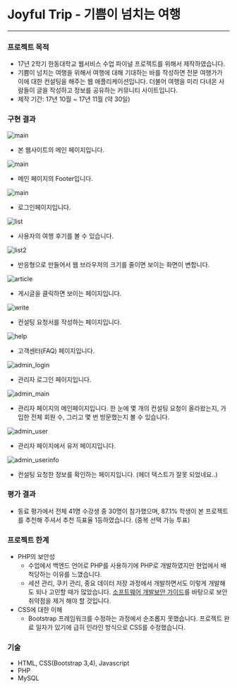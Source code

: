 # Joyful Trip - 기쁨이 넘치는 여행
-------

### 프로젝트 목적 
- 17년 2학기 한동대학교 웹서비스 수업 파이널 프로젝트를 위해서 제작하였습니다.
- 기쁨이 넘치는 여행을 위해서 여행에 대해 기대하는 바를 작성하면 전문 여행가가 이에 대한 컨설팅을 해주는 웹 애플리케이션입니다. 더불어 여행을 미리 다녀온 사람들이 글을 작성하고 정보를 공유하는 커뮤니티 사이트입니다.  
- 제작 기간: 17년 10월 ~ 17년 11월 (약 30일)


### 구현 결과

![main](https://github.com/KoEonYack/Joyful-trip/blob/master/img/main.png?raw=true)
- 본 웹사이트의 메인 페이지입니다. 


![main](https://github.com/KoEonYack/Joyful-trip/blob/master/img/footer.png?raw=true)
- 메인 페이지의 Footer입니다. 


![main](https://github.com/KoEonYack/Joyful-trip/blob/master/img/login.png?raw=true)
- 로그인페이지입니다. 


![list](https://github.com/KoEonYack/Joyful-trip/blob/master/img/list.png?raw=true)
- 사용자의 여행 후기를 볼 수 있습니다. 


![list2](https://github.com/KoEonYack/Joyful-trip/blob/master/img/list2.png?raw=true)
- 반응형으로 만들어서 웹 브라우저의 크기를 줄이면 보이는 화면이 변합니다. 


![article](https://github.com/KoEonYack/Joyful-trip/blob/master/img/article.png?raw=true)
- 게시글을 클릭하면 보이는 페이지입니다. 


![write](https://github.com/KoEonYack/Joyful-trip/blob/master/img/write.png?raw=true)
- 컨설팅 요청서를 작성하는 페이지입니다. 


![help](https://github.com/KoEonYack/Joyful-trip/blob/master/img/help.png?raw=true)
- 고객센터(FAQ) 페이지입니다.


![admin_login](https://github.com/KoEonYack/Joyful-trip/blob/master/img/admin_login.png?raw=true)
- 관리자 로그인 페이지입니다. 


![admin_main](https://github.com/KoEonYack/Joyful-trip/blob/master/img/admin_login.png?raw=true)
- 관리자 페이지의 메인페이지입니다. 한 눈에 몇 개의 컨설팅 요청이 올라왔는지, 가입한 전체 회원 수, 그리고 몇 번 방문했는지 볼 수 있습니다.  


![admin_user](https://github.com/KoEonYack/Joyful-trip/blob/master/img/admin_user.png?raw=true)
- 관리자 페이지에서 유저 페이지입니다. 

![admin_userinfo](https://github.com/KoEonYack/Joyful-trip/blob/master/img/admin_userinfo.png?raw=true)
- 컨설팅 요청한 정보를 확인하는 페이지입니다. (헤더 텍스트가 잘못 되었네요..)


### 평가 결과
- 동료 평가에서 전체 41명 수강생 중 30명이 참가했으며, 87.1% 학생이 본 프로젝트를 추천해 주셔서 추천 득표율 1등하였습니다. (중복 선택 가능 투표)

### 프로젝트 한계
- PHP의 보안성
    * 수업에서 백엔드 언어로 PHP를 사용하기에 PHP로 개발하였지만 현업에서 배척당하는 이유를 느꼈습니다. 
    * 세션 관리, 쿠키 관리, 중요 데이터 저장 과정에서 개발하면서도 이렇게 개발해도 되나 고민할 때가 많았습니다. [소프트웨어 개발보안 가이드](https://www.mois.go.kr/frt/bbs/type001/commonSelectBoardArticle.do?bbsId=BBSMSTR_000000000015&nttId=57473)를 바탕으로 보안 취약점을 제거 해야 할 것입니다.
 - CSS에 대한 이해
    * Bootstrap 프레임워크를 수정하는 과정에서 순조롭지 못했습니다. 프로젝트 완료 일자가 있기에 급히 인라인 방식으로 CSS를 수정했습니다. 


### 기술
- HTML, CSS(Bootstrap 3,4), Javascript
- PHP
- MySQL